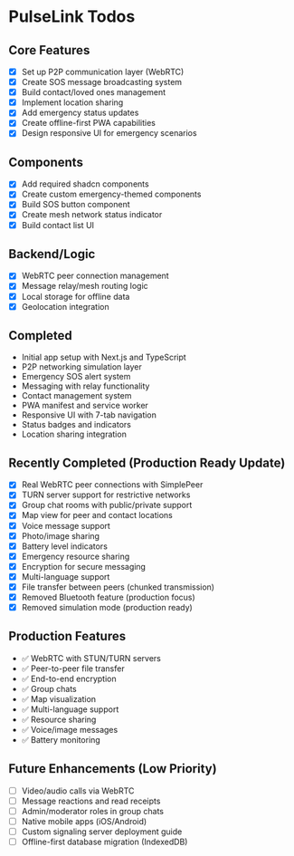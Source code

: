 # PulseLink Todos

## Core Features
- [x] Set up P2P communication layer (WebRTC)
- [x] Create SOS message broadcasting system
- [x] Build contact/loved ones management
- [x] Implement location sharing
- [x] Add emergency status updates
- [x] Create offline-first PWA capabilities
- [x] Design responsive UI for emergency scenarios

## Components
- [x] Add required shadcn components
- [x] Create custom emergency-themed components
- [x] Build SOS button component
- [x] Create mesh network status indicator
- [x] Build contact list UI

## Backend/Logic
- [x] WebRTC peer connection management
- [x] Message relay/mesh routing logic
- [x] Local storage for offline data
- [x] Geolocation integration

## Completed
- Initial app setup with Next.js and TypeScript
- P2P networking simulation layer
- Emergency SOS alert system
- Messaging with relay functionality
- Contact management system
- PWA manifest and service worker
- Responsive UI with 7-tab navigation
- Status badges and indicators
- Location sharing integration

## Recently Completed (Production Ready Update)
- [x] Real WebRTC peer connections with SimplePeer
- [x] TURN server support for restrictive networks
- [x] Group chat rooms with public/private support
- [x] Map view for peer and contact locations
- [x] Voice message support
- [x] Photo/image sharing
- [x] Battery level indicators
- [x] Emergency resource sharing
- [x] Encryption for secure messaging
- [x] Multi-language support
- [x] File transfer between peers (chunked transmission)
- [x] Removed Bluetooth feature (production focus)
- [x] Removed simulation mode (production ready)

## Production Features
- ✅ WebRTC with STUN/TURN servers
- ✅ Peer-to-peer file transfer
- ✅ End-to-end encryption
- ✅ Group chats
- ✅ Map visualization
- ✅ Multi-language support
- ✅ Resource sharing
- ✅ Voice/image messages
- ✅ Battery monitoring

## Future Enhancements (Low Priority)
- [ ] Video/audio calls via WebRTC
- [ ] Message reactions and read receipts
- [ ] Admin/moderator roles in group chats
- [ ] Native mobile apps (iOS/Android)
- [ ] Custom signaling server deployment guide
- [ ] Offline-first database migration (IndexedDB)
